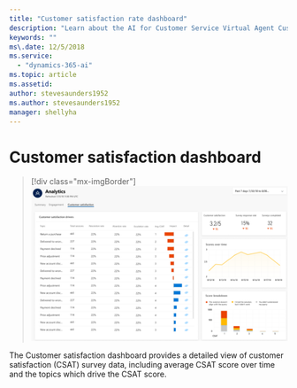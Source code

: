 ```yaml
---
title: "Customer satisfaction rate dashboard"
description: "Learn about the AI for Customer Service Virtual Agent Customer satisfaction dashboard."
keywords: ""
ms\.date: 12/5/2018
ms.service:
  - "dynamics-365-ai"
ms.topic: article
ms.assetid: 
author: stevesaunders1952
ms.author: stevesaunders1952
manager: shellyha
---
```


# Customer satisfaction dashboard

> [!div class="mx-imgBorder"]
> ![Customer satisfaction dashboard](media/dash-csat-1.PNG)

The Customer satisfaction dashboard provides a detailed view of customer satisfaction (CSAT) survey data, including average CSAT score over time and the topics which drive the CSAT score.